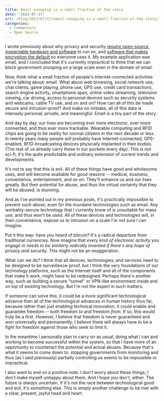 ```yaml
---
title: Email snooping is a small fraction of the story
date: "2013-07-17"
url: /blog/2013/07/17/email-snooping-is-a-small-fraction-of-the-story/
categories:
  - Commentary
  - Open Source
---
```

I wrote previously about why privacy and security [require open-source, inspectable hardware and software][1] to run on, and [software that makes encryption the default][2] so everyone uses it. My example application was email, and I concluded that it's currently impractical to think that we can block government snooping on a large scale even in the domain of email. 

Now, think what a small fraction of people's Internet-connected activities we're talking about: email. What about web browsing, social network use, chat clients, game playing, phone use, GPS use, credit card transactions, search engine activity, smartphone apps, online video streaming, television viewing, car driving, access to personal devices such as security systems and webcams, cable TV use, and on and on? How can all of this be made secure and intrusion-proof? And make no mistake, all of this data is intensely personal, private, and meaningful. Email is a tiny part of the story.

And day by day, our lives are becoming ever more electronic, ever more connected, and thus ever more trackable. Wearable computing and RFID chips are going to be reality for normal citizens in the next decade or less. In twenty years many people will probably have Internet-connected, GPS-enabled, RFID-broadcasting devices physically implanted in their bodies. (The rest of us already carry these in our pockets every day). This is not sci-fi, it's the quite predictable and ordinary extension of current trends and developments.

It's not to say that this is evil. All of these things have good and wholesome uses, and will become available for good reasons -- medical, business, convenience, entertainment, and so on. They'll enhance us and our lives greatly. But their potential for abuse, and thus the virtual certainty that they will be abused, is stunning.

And as I've pointed out in my previous posts, it's practically impossible to prevent such abuse, even for the mundane technologies such as email. Any workably-secure technology that I currently know of is unsuitable for mass use, and thus won't be used. All of these devices and technologies will, in their convenience, expose us to intrusion on a scale I'm not sure I can imagine.

Put it this way: have you heard of bitcoin? It's a radical departure from traditional currencies. Now imagine that *every kind of electronic activity you engage in needs to be similarly radically invented if there's any hope of privacy and security.* This might not be an exaggeration.

What can we do? I think that all devices, technologies, and services need to be designed to be surveillance-proof, but I think the very foundations of our technology platforms, such as the Internet itself and all of the components that make it work, might have to be redesigned. Perhaps there's another way, such as building a secure "tunnel" or VPN-like environment inside and on top of existing technology. But I'm not the expert in such matters.

If someone can solve this, it could be a more significant technological advance than all of the technological advances in human history thus far, because rather than just enabling technical innovation, it could enable and guarantee freedom -- both freedom *to* and freedom *from*. If so, this would truly be a first. However, I believe that freedom is never guaranteed and won universally and permanently; I believe there will always have to be a fight for freedom against those who seek to limit it.

In the meantime I personally plan to carry on as usual, doing what I can and working to become successful within the system, so that I have more of an opportunity to counteract the potential and actual abuses. Because that's what it seems to come down to: stopping governments from monitoring and thus (as I said previously) partially controlling us seems to be impossible or impractical.

I also want to end on a positive note. I don't worry about these things; I don't make myself unhappy about them. And I hope you don't, either. The future is *always* uncertain. If it's not the race between technological good and evil, it's something else. This is simply another challenge to be met with a clear, present, joyful head and heart.

 [1]: /blog/2013/07/05/without-free-software-and-hardware-privacy-is-impossible/ "Without free software and hardware, privacy is impossible"
 [2]: /blog/2013/07/06/privacy-is-impossible-unless-its-the-default/ "Privacy is impossible unless it’s the default"
